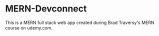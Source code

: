 # MERN-Devconnect
This is a MERN full stack web app created during Brad Traversy's MERN course on udemy.com.
